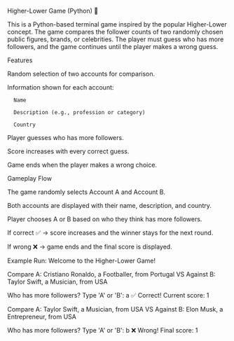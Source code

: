 Higher-Lower Game (Python) 🔽

This is a Python-based terminal game inspired by the popular Higher-Lower concept.
The game compares the follower counts of two randomly chosen public figures, brands, or celebrities.
The player must guess who has more followers, and the game continues until the player makes a wrong guess.

Features

   Random selection of two accounts for comparison.

   Information shown for each account:

      Name

      Description (e.g., profession or category)

      Country

 Player guesses who has more followers.

 Score increases with every correct guess.

 Game ends when the player makes a wrong choice.

Gameplay Flow

  The game randomly selects Account A and Account B.

  Both accounts are displayed with their name, description, and country.

  Player chooses A or B based on who they think has more followers.

  If correct ✅ → score increases and the winner stays for the next round.

  If wrong ❌ → game ends and the final score is displayed.

Example Run:
   Welcome to the Higher-Lower Game!

   Compare A: Cristiano Ronaldo, a Footballer, from Portugal
   VS
   Against B: Taylor Swift, a Musician, from USA

   Who has more followers? Type 'A' or 'B': a
   ✅ Correct! Current score: 1

  Compare A: Taylor Swift, a Musician, from USA
  VS
  Against B: Elon Musk, a Entrepreneur, from USA

  Who has more followers? Type 'A' or 'B': b
  ❌ Wrong! Final score: 1